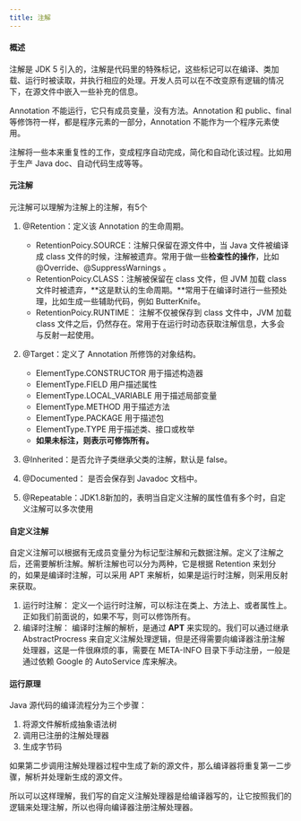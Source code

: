 ```yaml
---
title: 注解
---
```


#### 概述
注解是 JDK 5 引入的，注解是代码里的特殊标记，这些标记可以在编译、类加载、运行时被读取，并执行相应的处理。开发人员可以在不改变原有逻辑的情况下，在源文件中嵌入一些补充的信息。

Annotation 不能运行，它只有成员变量，没有方法。Annotation 和 public、final 等修饰符一样，都是程序元素的一部分，Annotation 不能作为一个程序元素使用。

注解将一些本来重复性的工作，变成程序自动完成，简化和自动化该过程。比如用于生产 Java doc、自动代码生成等等。

#### 元注解
元注解可以理解为注解上的注解，有5个
1. @Retention：定义该 Annotation 的生命周期。
    - RetentionPoicy.SOURCE：注解只保留在源文件中，当 Java 文件被编译成 class 文件的时候，注解被遗弃。常用于做一些**检查性的操作**，比如 @Override、@SuppressWarnings 。
    - RetentionPoicy.CLASS：注解被保留在 class 文件，但 JVM 加载 class 文件时被遗弃，**这是默认的生命周期。**常用于在编译时进行一些预处理，比如生成一些辅助代码，例如 ButterKnife。
    - RetentionPoicy.RUNTIME： 注解不仅被保存到 class 文件中，JVM 加载 class 文件之后，仍然存在。常用于在运行时动态获取注解信息，大多会与反射一起使用。
2. @Target：定义了 Annotation 所修饰的对象结构。
    - ElementType.CONSTRUCTOR	用于描述构造器
    - ElementType.FIELD 用户描述属性
    - ElementType.LOCAL_VARIABLE 用于描述局部变量
    - ElementType.METHOD 用于描述方法
    - ElementType.PACKAGE 用于描述包
    - ElementType.TYPE 用于描述类、接口或枚举
    - **如果未标注，则表示可修饰所有。**
3. @Inherited：是否允许子类继承父类的注解，默认是 false。

4. @Documented： 是否会保存到 Javadoc 文档中。

5. @Repeatable：JDK1.8新加的，表明当自定义注解的属性值有多个时，自定义注解可以多次使用


#### 自定义注解
自定义注解可以根据有无成员变量分为标记型注解和元数据注解。定义了注解之后，还需要解析注解。解析注解也可以分为两种，它是根据 Retention 来划分的，如果是编译时注解，可以采用 APT 来解析，如果是运行时注解，则采用反射来获取。

1. 运行时注解：
定义一个运行时注解，可以标注在类上、方法上、或者属性上。正如我们前面说的，如果不写，则可以修饰所有。
2. 编译时注解：
编译时注解的解析，是通过 **APT** 来实现的。我们可以通过继承 AbstractProcress 来自定义注解处理逻辑，但是还得需要向编译器注册注解处理器，这是一件很麻烦的事，需要在 META-INFO 目录下手动注册，一般是通过依赖 Google 的 AutoService 库来解决。


#### 运行原理
Java 源代码的编译流程分为三个步骤：
1. 将源文件解析成抽象语法树
2. 调用已注册的注解处理器
3. 生成字节码

如果第二步调用注解处理器过程中生成了新的源文件，那么编译器将重复第一二步骤，解析并处理新生成的源文件。

所以可以这样理解，我们写的自定义注解处理器是给编译器写的，让它按照我们的逻辑来处理注解，所以也得向编译器注册注解处理器。